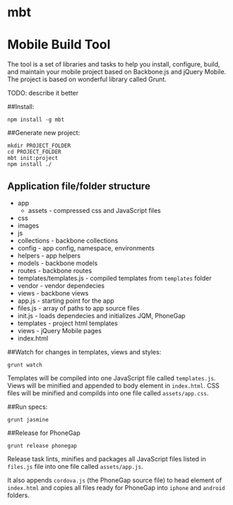 mbt
===

# Mobile Build Tool

The tool is a set of libraries and tasks to help you install, configure, build, and maintain your mobile project based on Backbone.js and jQuery Mobile.
The project is based on wonderful library called Grunt.

TODO: describe it better

##Install:

    npm install -g mbt


##Generate new project:

    mkdir PROJECT_FOLDER
    cd PROJECT_FOLDER
    mbt init:project
    npm install ./


## Application file/folder structure

* app
  * assets - compressed css and JavaScript files
 * css
 * images
 * js
  * collections - backbone collections
  * config - app config, namespace, environments
  * helpers - app helpers
  * models - backbone models
  * routes - backbone routes
  * templates/templates.js - compiled templates from `templates` folder
  * vendor - vendor dependecies
  * views - backbone views
  * app.js - starting point for the app
  * files.js - array of paths to app source files
  * init.js - loads dependecies and initializes JQM, PhoneGap
 * templates - project html templates
 * views - jQuery Mobile pages
 * index.html


##Watch for changes in templates, views and styles:

    grunt watch

Templates will be compiled into one JavaScript file called `templates.js`.
Views will be minified and appended to body element in `index.html`.
CSS files will be minified and compilds into one file called `assets/app.css`.


##Run specs:

    grunt jasmine


##Release for PhoneGap

    grunt release phonegap

Release task lints, minifies and packages all JavaScript files listed in `files.js` file into one file called 
`assets/app.js`.

It also appends `cordova.js` (the PhoneGap source file) to head element of `index.html` and copies all files 
ready for PhoneGap into `iphone` and `android` folders.

